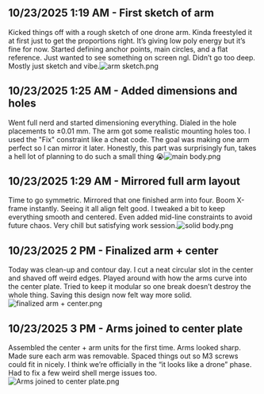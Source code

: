 <!--
  ===================    !!READ THIS NOTICE!!   ====================
  DO NOT edit this file manually. Your changes WILL BE OVERWRITTEN!
  This journal is auto generated and updated by Hack Club Blueprint.
  To edit this file, please edit your journal entries on Blueprint.
  ==================================================================
-->

## 10/23/2025 1:19 AM - First sketch of arm  

Kicked things off with a rough sketch of one drone arm. Kinda freestyled it at first just to get the proportions right. It’s giving low poly energy but it’s fine for now. Started defining anchor points, main circles, and a flat reference. Just wanted to see something on screen ngl. Didn’t go too deep. Mostly just sketch and vibe.![arm sketch.png](https://blueprint.hackclub.com/user-attachments/blobs/proxy/eyJfcmFpbHMiOnsiZGF0YSI6NDUyOCwicHVyIjoiYmxvYl9pZCJ9fQ==--99f9c3b63da9ac1db6c1b56b4e3256095ffb778f/arm%20sketch.png)
  

## 10/23/2025 1:25 AM - Added dimensions and holes  

Went full nerd and started dimensioning everything. Dialed in the hole placements to ±0.01 mm. The arm got some realistic mounting holes too. I used the "Fix" constraint like a cheat code. The goal was making one arm perfect so I can mirror it later. Honestly, this part was surprisingly fun, takes a hell lot of planning to do such a small thing :sob:![main body.png](https://blueprint.hackclub.com/user-attachments/blobs/proxy/eyJfcmFpbHMiOnsiZGF0YSI6NDUyOSwicHVyIjoiYmxvYl9pZCJ9fQ==--35deb0117c12c3a0e720f48bfd6780d0f252f884/main%20body.png)
  

## 10/23/2025 1:29 AM - Mirrored full arm layout  

Time to go symmetric. Mirrored that one finished arm into four. Boom X-frame instantly. Seeing it all align felt good. I tweaked a bit to keep everything smooth and centered. Even added mid-line constraints to avoid future chaos. Very chill but satisfying work session.![solid body.png](https://blueprint.hackclub.com/user-attachments/blobs/proxy/eyJfcmFpbHMiOnsiZGF0YSI6NDUzMCwicHVyIjoiYmxvYl9pZCJ9fQ==--3dd8e8cbebad5fb5428b2e01e5eda29b88e3d6f0/solid%20body.png)
  

## 10/23/2025 2 PM - Finalized arm + center  

Today was clean-up and contour day. I cut a neat circular slot in the center and shaved off weird edges. Played around with how the arms curve into the center plate. Tried to keep it modular so one break doesn’t destroy the whole thing. Saving this design now felt way more solid.![finalized arm + center.png](https://blueprint.hackclub.com/user-attachments/blobs/proxy/eyJfcmFpbHMiOnsiZGF0YSI6NDY4NywicHVyIjoiYmxvYl9pZCJ9fQ==--c54db014ad30530477ad43c5b78689734c8a51b7/finalized%20arm%20%2B%20center.png)
  

## 10/23/2025 3 PM - Arms joined to center plate  

Assembled the center + arm units for the first time. Arms looked sharp. Made sure each arm was removable. Spaced things out so M3 screws could fit in nicely. I think we’re officially in the “it looks like a drone” phase. Had to fix a few weird shell merge issues too.![Arms joined to center plate.png](https://blueprint.hackclub.com/user-attachments/blobs/proxy/eyJfcmFpbHMiOnsiZGF0YSI6NDcxMywicHVyIjoiYmxvYl9pZCJ9fQ==--00c241e5a05f78c896c0f21f86a0736816f30c20/Arms%20joined%20to%20center%20plate.png)
  

